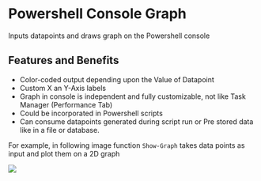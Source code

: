 # Powershell Console Graph
Inputs datapoints and draws graph on the Powershell console

## Features and Benefits
* Color-coded output depending upon the Value of Datapoint
* Custom X an Y-Axis labels
* Graph in console is independent and fully customizable, not like Task Manager (Performance Tab)
* Could be incorporated in Powershell scripts
* Can consume datapoints generated during script run or Pre stored data like in a file or database.

For example, in following image function `Show-Graph` takes data points as input and plot them on a 2D graph

![](https://github.com/PrateekKumarSingh/PSConsoleGraph/blob/master/Images/Example1.png)
